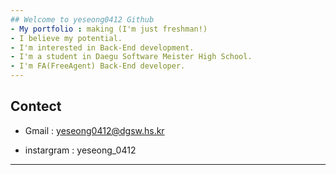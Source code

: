 ```yaml
---
## Welcome to yeseong0412 Github
- My portfolio : making (I'm just freshman!)
- I believe my potential.
- I'm interested in Back-End development.
- I'm a student in Daegu Software Meister High School.
- I'm FA(FreeAgent) Back-End developer.
---
```

## Contect
- Gmail : yeseong0412@dgsw.hs.kr

- instargram : yeseong_0412

---
